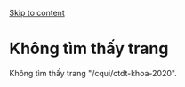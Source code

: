 [Skip to content](https://daa.uit.edu.vn/cqui/ctdt-khoa-2020#main)

Không tìm thấy trang
====================

Không tìm thấy trang "/cqui/ctdt-khoa-2020".